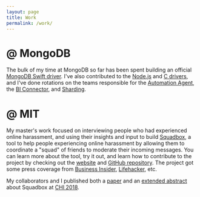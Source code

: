 ```yaml
---
layout: page
title: Work
permalink: /work/
---
```


# **@ MongoDB**
The bulk of my time at MongoDB so far has been spent building an official [MongoDB Swift driver]((https://www.github.com/mongodb/mongo-swift-driver)). I've also contributed to the [Node.js](https://mongodb.github.io/node-mongodb-native/) and [C drivers](http://mongoc.org/), and I've done rotations on the teams responsible for the [Automation Agent](https://docs.cloudmanager.mongodb.com/tutorial/nav/automation-agent/), the [BI Connector](https://www.mongodb.com/products/bi-connector), and [Sharding](https://docs.mongodb.com/manual/sharding/).


# **@ MIT**
My master's work focused on interviewing people who had experienced online harassment, and using their insights and input to build [Squadbox](https://squadbox.org), a tool to help people experiencing online harassment by allowing them to coordinate a "squad" of friends to moderate their incoming messages. 
You can learn more about the tool, try it out, and learn how to contribute to the project by checking out the [website](https://squadbox.org) and [GitHub repository](https://www.github.com/amyxzhang/squadbox). 
The project got some press coverage from [Business Insider](http://www.businessinsider.com/mit-researchers-squadbox-lets-friends-combat-online-harassment-2018-4), [Lifehacker](https://lifehacker.com/recruit-your-friends-to-stop-online-harassment-1825041913), etc. 

My collaborators and I published both a [paper](/files/squadbox-paper.pdf) and an [extended abstract](/files/squadbox-demo.pdf) about Squadbox at [CHI 2018](https://www.chi2018.acm.org).